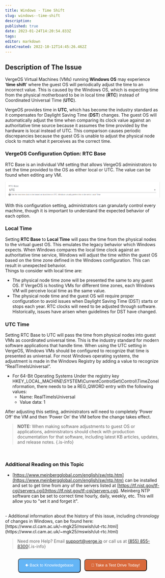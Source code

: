 ```yaml
---
title: Windows - Time Shift
slug: windows--time-shift
description: 
published: true
date: 2023-01-24T14:20:54.833Z
tags: 
editor: markdown
dateCreated: 2022-10-12T14:45:26.462Z
---
```


## Description of The Issue
VergeOS Virtual Machines (VMs) running **Windows OS** may experience ‘**time shift**’ where the guest OS will periodically adjust the time to an incorrect value. This is caused by the Windows OS, which is expecting time from the physical motherboard to be in local time (**RTC**) instead of Coordinated Universal Time (**UTC**).

VergeOS provides time in **UTC**, which has become the industry standard as it compensates for Daylight Saving Time (**DST**) changes. The guest OS will automatically adjust the time when comparing its clock value against an authoritative time source because it assumes the time provided by the hardware is local instead of UTC. This comparison causes periodic discrepancies because the guest OS is unable to adjust the physical node clock to match what it perceives as the correct time.

### VergeOS Configuration Option: RTC Base

RTC Base is an individual VM setting that allows VergeOS administrators to set the time provided to the OS as either local or UTC. The value can be found when editing any VM.

![rtcbase-utc-screenshot.png](/public/rtcbase-utc-screenshot.png)

With this configuration setting, administrators can granularly control every machine, though it is important to understand the expected behavior of each option. 

### Local Time
Setting **RTC Base** to **Local Time** will pass the time from the physical nodes to the virtual guest OS. This emulates the legacy behavior which Windows expects. When Windows compares the local time clock against an authoritative time service, Windows will adjust the time within the guest OS based on the time zone defined in the Windows configuration. This can result in unexpected behavior.  
Things to consider with local time are:
- The physical node time zone will be presented the same to any guest OS.  If VergeOS is hosting VMs for different time zones, each Windows VM will perceive local time as the same value.
- The physical node time and the guest OS will require proper configuration to avoid issues when Daylight Saving Time (DST) starts or stops each year.  RTC clocks will need to be adjusted through software.  Historically, issues have arisen when guidelines for DST have changed.

### UTC Time
Setting RTC Base to UTC will pass the time from physical nodes into guest VMs as coordinated universal time.  This is the industry standard for modern software applications that handle time.
When using the UTC setting in VergeOS, Windows VMs should be configured to recognize that time is presented as universal. For most Windows operating systems, the adjustment is made in the Windows Registry by adding a value to recognize “RealTimeIsUniversal”.  

- For 64-Bit Operating Systems
Under the registry key HKEY_LOCAL_MACHINE\SYSTEM\CurrentControlSet\Control\TimeZoneInformation, there needs to be a REG_QWORD entry  with the following values:
	- Name: RealTimeIsUniversal
	- Value data: 1

After adjusting this setting, administrators will need to completely ‘Power Off’ the VM and then ‘Power On’ the VM before the change takes effect.

> **NOTE:** When making software adjustments to guest OS or applications, administrators should check with production documentation for that software, including latest KB articles, updates, and release notes.
{.is-info}

<br>

### Additional Reading on this Topic
- [https://www.meinbergglobal.com/english/sw/ntp.htm](https://www.meinbergglobal.com/english/sw/ntp.htm) can be installed and set to get time from any of the servers listed at [https://tf.nist.gov/tf-cgi/servers.cgi](https://tf.nist.gov/tf-cgi/servers.cgi). Meinberg NTP software can be set to correct time hourly, daily, weekly, etc. This will allow you to "set it and forget it".
<br>
- Additional information about the history of this issue, including chronology of changes in Windows, can be found here: [https://www.cl.cam.ac.uk/~mgk25/mswish/ut-rtc.html](https://www.cl.cam.ac.uk/~mgk25/mswish/ut-rtc.html)

<br>

> Need more Help? Email <a href="mailto:support@verge.io?subject=Support Inquiry" target="_blank" rel="noopener noreferrer">support@verge.io</a> or call us at <a href="tel:+855-855-8300">(855) 855-8300</a>{.is-info}

<br>
<div style="text-align: center">
  <a href="https://wiki.verge.io/en/public/kb"><button class="button-25" style="appearance: button; background-color: #64B5f6; border-radius: 8px; color: #ffffff; padding: 10px 21px;">🢀  Back to Knowledgebase</button></a>   
<a href="https://www.verge.io/test-drive"><button class="button-25" style="appearance: button; background-color: #D9693B; border-radius: 8px; color: #ffffff; padding: 10px 21px;">🚗 Take a Test Drive Today!</button></a>
</div>
